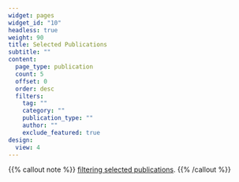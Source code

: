```yaml
---
widget: pages
widget_id: "10"
headless: true
weight: 90
title: Selected Publications
subtitle: ""
content:
  page_type: publication
  count: 5
  offset: 0
  order: desc
  filters:
    tag: ""
    category: ""
    publication_type: ""
    author: ""
    exclude_featured: true
design:
  view: 4
---
```

{{% callout note %}}
[filtering selected publications](./publication/).
{{% /callout %}}